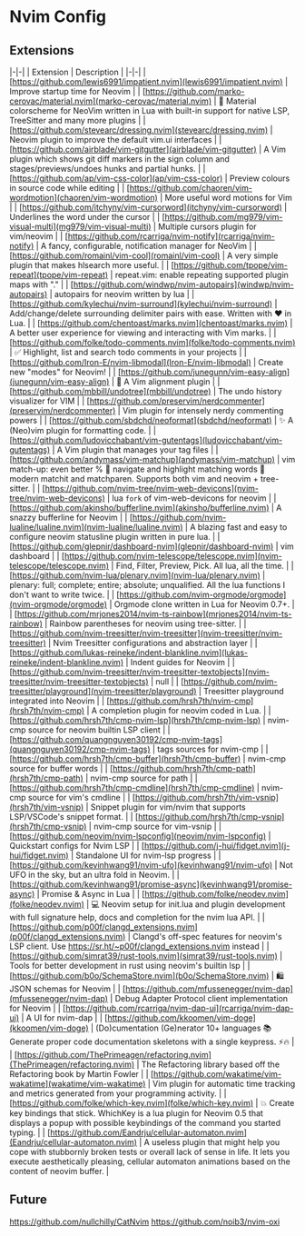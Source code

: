 # Nvim Config

## Extensions 

|-|-|
| Extension | Description |
|-|-|
| [https://github.com/lewis6991/impatient.nvim](lewis6991/impatient.nvim) | Improve startup time for Neovim |
| [https://github.com/marko-cerovac/material.nvim](marko-cerovac/material.nvim) | :trident: Material colorscheme for NeoVim written in Lua with built-in support for native LSP, TreeSitter and many more plugins |
| [https://github.com/stevearc/dressing.nvim](stevearc/dressing.nvim) | Neovim plugin to improve the default vim.ui interfaces |
| [https://github.com/airblade/vim-gitgutter](airblade/vim-gitgutter) | A Vim plugin which shows git diff markers in the sign column and stages/previews/undoes hunks and partial hunks. |
| [https://github.com/ap/vim-css-color](ap/vim-css-color) | Preview colours in source code while editing |
| [https://github.com/chaoren/vim-wordmotion](chaoren/vim-wordmotion) | More useful word motions for Vim |
| [https://github.com/itchyny/vim-cursorword](itchyny/vim-cursorword) | Underlines the word under the cursor |
| [https://github.com/mg979/vim-visual-multi](mg979/vim-visual-multi) | Multiple cursors plugin for vim/neovim |
| [https://github.com/rcarriga/nvim-notify](rcarriga/nvim-notify) | A fancy, configurable, notification manager for NeoVim |
| [https://github.com/romainl/vim-cool](romainl/vim-cool) | A very simple plugin that makes hlsearch more useful. |
| [https://github.com/tpope/vim-repeat](tpope/vim-repeat) | repeat.vim: enable repeating supported plugin maps with "." |
| [https://github.com/windwp/nvim-autopairs](windwp/nvim-autopairs) | autopairs for neovim written by lua |
| [https://github.com/kylechui/nvim-surround](kylechui/nvim-surround) | Add/change/delete surrounding delimiter pairs with ease. Written with :heart: in Lua. |
| [https://github.com/chentoast/marks.nvim](chentoast/marks.nvim) | A better user experience for viewing and interacting with Vim marks. |
| [https://github.com/folke/todo-comments.nvim](folke/todo-comments.nvim) | ✅  Highlight, list and search todo comments in your projects |
| [https://github.com/Iron-E/nvim-libmodal](Iron-E/nvim-libmodal) | Create new "modes" for Neovim! |
| [https://github.com/junegunn/vim-easy-align](junegunn/vim-easy-align) | :sunflower: A Vim alignment plugin |
| [https://github.com/mbbill/undotree](mbbill/undotree) | The undo history visualizer for VIM |
| [https://github.com/preservim/nerdcommenter](preservim/nerdcommenter) | Vim plugin for intensely nerdy commenting powers |
| [https://github.com/sbdchd/neoformat](sbdchd/neoformat) | :sparkles: A (Neo)vim plugin for formatting code. |
| [https://github.com/ludovicchabant/vim-gutentags](ludovicchabant/vim-gutentags) | A Vim plugin that manages your tag files |
| [https://github.com/andymass/vim-matchup](andymass/vim-matchup) | vim match-up: even better % :facepunch: navigate and highlight matching words :facepunch: modern matchit and matchparen.  Supports both vim and neovim + tree-sitter. |
| [https://github.com/nvim-tree/nvim-web-devicons](nvim-tree/nvim-web-devicons) | lua `fork` of vim-web-devicons for neovim |
| [https://github.com/akinsho/bufferline.nvim](akinsho/bufferline.nvim) | A snazzy bufferline for Neovim |
| [https://github.com/nvim-lualine/lualine.nvim](nvim-lualine/lualine.nvim) | A blazing fast and easy to configure neovim statusline plugin written in pure lua. |
| [https://github.com/glepnir/dashboard-nvim](glepnir/dashboard-nvim) | vim dashboard |
| [https://github.com/nvim-telescope/telescope.nvim](nvim-telescope/telescope.nvim) | Find, Filter, Preview, Pick. All lua, all the time. |
| [https://github.com/nvim-lua/plenary.nvim](nvim-lua/plenary.nvim) | plenary: full; complete; entire; absolute; unqualified. All the lua functions I don't want to write twice. |
| [https://github.com/nvim-orgmode/orgmode](nvim-orgmode/orgmode) | Orgmode clone written in Lua for Neovim 0.7+. |
| [https://github.com/mrjones2014/nvim-ts-rainbow](mrjones2014/nvim-ts-rainbow) | Rainbow parentheses for neovim using tree-sitter. |
| [https://github.com/nvim-treesitter/nvim-treesitter](nvim-treesitter/nvim-treesitter) | Nvim Treesitter configurations and abstraction layer |
| [https://github.com/lukas-reineke/indent-blankline.nvim](lukas-reineke/indent-blankline.nvim) | Indent guides  for Neovim |
| [https://github.com/nvim-treesitter/nvim-treesitter-textobjects](nvim-treesitter/nvim-treesitter-textobjects) | null |
| [https://github.com/nvim-treesitter/playground](nvim-treesitter/playground) | Treesitter playground integrated into Neovim |
| [https://github.com/hrsh7th/nvim-cmp](hrsh7th/nvim-cmp) | A completion plugin for neovim coded in Lua. |
| [https://github.com/hrsh7th/cmp-nvim-lsp](hrsh7th/cmp-nvim-lsp) | nvim-cmp source for neovim builtin LSP client |
| [https://github.com/quangnguyen30192/cmp-nvim-tags](quangnguyen30192/cmp-nvim-tags) | tags sources for nvim-cmp |
| [https://github.com/hrsh7th/cmp-buffer](hrsh7th/cmp-buffer) | nvim-cmp source for buffer words |
| [https://github.com/hrsh7th/cmp-path](hrsh7th/cmp-path) | nvim-cmp source for path |
| [https://github.com/hrsh7th/cmp-cmdline](hrsh7th/cmp-cmdline) | nvim-cmp source for vim's cmdline |
| [https://github.com/hrsh7th/vim-vsnip](hrsh7th/vim-vsnip) | Snippet plugin for vim/nvim that supports LSP/VSCode's snippet format. |
| [https://github.com/hrsh7th/cmp-vsnip](hrsh7th/cmp-vsnip) | nvim-cmp source for vim-vsnip |
| [https://github.com/neovim/nvim-lspconfig](neovim/nvim-lspconfig) | Quickstart configs for Nvim LSP |
| [https://github.com/j-hui/fidget.nvim](j-hui/fidget.nvim) | Standalone UI for nvim-lsp progress |
| [https://github.com/kevinhwang91/nvim-ufo](kevinhwang91/nvim-ufo) | Not UFO in the sky, but an ultra fold in Neovim. |
| [https://github.com/kevinhwang91/promise-async](kevinhwang91/promise-async) | Promise & Async in Lua |
| [https://github.com/folke/neodev.nvim](folke/neodev.nvim) | 💻  Neovim setup for init.lua and plugin development with full signature help, docs and completion for the nvim lua API. |
| [https://github.com/p00f/clangd_extensions.nvim](p00f/clangd_extensions.nvim) | Clangd's off-spec features for neovim's LSP client. Use https://sr.ht/~p00f/clangd_extensions.nvim instead |
| [https://github.com/simrat39/rust-tools.nvim](simrat39/rust-tools.nvim) | Tools for better development in rust using neovim's builtin lsp |
| [https://github.com/b0o/SchemaStore.nvim](b0o/SchemaStore.nvim) | 🛍 JSON schemas for Neovim |
| [https://github.com/mfussenegger/nvim-dap](mfussenegger/nvim-dap) | Debug Adapter Protocol client implementation for Neovim |
| [https://github.com/rcarriga/nvim-dap-ui](rcarriga/nvim-dap-ui) | A UI for nvim-dap |
| [https://github.com/kkoomen/vim-doge](kkoomen/vim-doge) | (Do)cumentation (Ge)nerator 10+ languages 📚 Generate proper code documentation skeletons with a single keypress. ⚡️🔥 |
| [https://github.com/ThePrimeagen/refactoring.nvim](ThePrimeagen/refactoring.nvim) | The Refactoring library based off the Refactoring book by Martin Fowler |
| [https://github.com/wakatime/vim-wakatime](wakatime/vim-wakatime) | Vim plugin for automatic time tracking and metrics generated from your programming activity. |
| [https://github.com/folke/which-key.nvim](folke/which-key.nvim) | 💥   Create key bindings that stick. WhichKey is a lua plugin for Neovim 0.5 that displays a popup with possible keybindings of the command you started typing. |
| [https://github.com/Eandrju/cellular-automaton.nvim](Eandrju/cellular-automaton.nvim) | A useless plugin that might help you cope with stubbornly broken tests or overall lack of sense in life. It lets you execute aesthetically pleasing, cellular automaton animations based on the content of neovim buffer. |

## Future
https://github.com/nullchilly/CatNvim
https://github.com/noib3/nvim-oxi
